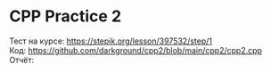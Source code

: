 # CPP Practice 2
Тест на курсе: https://stepik.org/lesson/397532/step/1  
Код: https://github.com/darkground/cpp2/blob/main/cpp2/cpp2.cpp  
Отчёт: